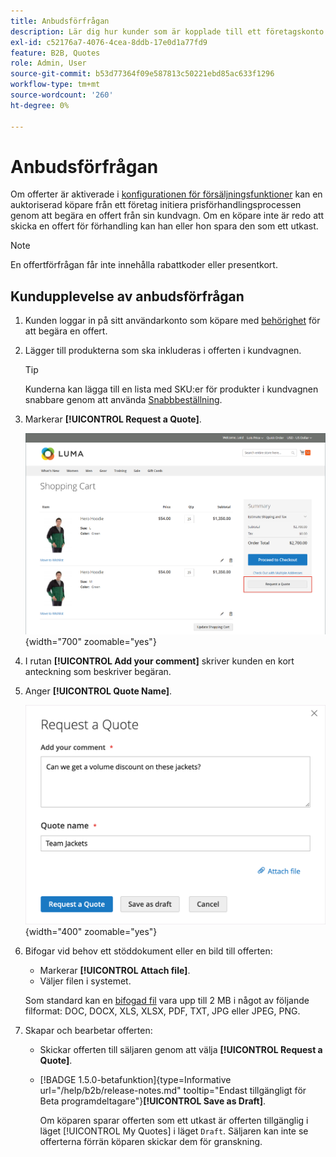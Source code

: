 ```yaml
---
title: Anbudsförfrågan
description: Lär dig hur kunder som är kopplade till ett företagskonto kan skicka en anbudsförfrågan.
exl-id: c52176a7-4076-4cea-8ddb-17e0d1a77fd9
feature: B2B, Quotes
role: Admin, User
source-git-commit: b53d77364f09e587813c50221ebd85ac633f1296
workflow-type: tm+mt
source-wordcount: '260'
ht-degree: 0%

---
```


# Anbudsförfrågan

Om offerter är aktiverade i [konfigurationen för försäljningsfunktioner](configure-quotes.md) kan en auktoriserad köpare från ett företag initiera prisförhandlingsprocessen genom att begära en offert från sin kundvagn. Om en köpare inte är redo att skicka en offert för förhandling kan han eller hon spara den som ett utkast.

>[!NOTE]
>
>En offertförfrågan får inte innehålla rabattkoder eller presentkort.

## Kundupplevelse av anbudsförfrågan

1. Kunden loggar in på sitt användarkonto som köpare med [behörighet](account-company-roles-permissions.md) för att begära en offert.

1. Lägger till produkterna som ska inkluderas i offerten i kundvagnen.

   >[!TIP]
   > 
   >Kunderna kan lägga till en lista med SKU:er för produkter i kundvagnen snabbare genom att använda [Snabbbeställning](quick-order.md).

1. Markerar **[!UICONTROL Request a Quote]**.

   ![Begär en offert från kundvagnen](./assets/quote-request-from-cart.png){width="700" zoomable="yes"}

1. I rutan **[!UICONTROL Add your comment]** skriver kunden en kort anteckning som beskriver begäran.

1. Anger **[!UICONTROL Quote Name]**.

   ![Ange offertkommentarer och namn](./assets/quote-request-from-cart-name-comments.png){width="400" zoomable="yes"}

1. Bifogar vid behov ett stöddokument eller en bild till offerten:

   - Markerar **[!UICONTROL Attach file]**.
   - Väljer filen i systemet.

   Som standard kan en [bifogad fil](configure-quotes.md) vara upp till 2 MB i något av följande filformat: DOC, DOCX, XLS, XLSX, PDF, TXT, JPG eller JPEG, PNG.

1. Skapar och bearbetar offerten:

   - Skickar offerten till säljaren genom att välja **[!UICONTROL Request a Quote]**.
   - [!BADGE 1.5.0-betafunktion]{type=Informative url="/help/b2b/release-notes.md" tooltip="Endast tillgängligt för Beta programdeltagare"}**[!UICONTROL Save as Draft]**.

     Om köparen sparar offerten som ett utkast är offerten tillgänglig i läget [!UICONTROL My Quotes] i läget `Draft`. Säljaren kan inte se offerterna förrän köparen skickar dem för granskning.
